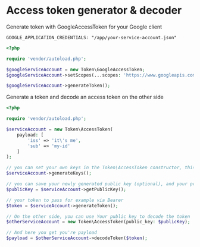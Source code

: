 # Access token generator & decoder

Generate token with GoogleAccessToken for your Google client
```.env
GOOGLE_APPLICATION_CREDENTIALS: "/app/your-service-account.json"
```
```php
<?php

require 'vendor/autoload.php';

$googleServiceAccount = new Token\GoogleAccessToken;
$googleServiceAccount->setScopes(...scopes: 'https://www.googleapis.com/auth/pubsub');

$googleServiceAccount->generateToken();
```

Generate a token and decode an access token on the other side
```php
<?php

require 'vendor/autoload.php';

$serviceAccount = new Token\AccessToken(
    payload: [
        'iss' => 'it\'s me',
        'sub' => 'my-id'
    ]
);

// you can set your own keys in the Token\AccessToken constructor, this is (optional)
$serviceAccount->generateKeys();

// you can save your newly generated public key (optional), and your private too (and it's ID)
$publicKey = $serviceAccount->getPublicKey();

// your token to pass for example via Bearer
$token = $serviceAccount->generateToken();

// On the other side, you can use Your public key to decode the token
$otherServiceAccount = new Token\AccessToken(public_key: $publicKey);

// And here you get you're payload
$payload = $otherServiceAccount->decodeToken($token);
```